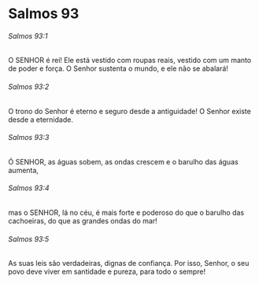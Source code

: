 # Salmos 93

###### Salmos 93:1

O SENHOR é rei! Ele está vestido com roupas reais, vestido com um manto de poder e força. O Senhor sustenta o mundo, e ele não se abalará!

###### Salmos 93:2

O trono do Senhor é eterno e seguro desde a antiguidade! O Senhor existe desde a eternidade.

###### Salmos 93:3

Ó SENHOR, as águas sobem, as ondas crescem e o barulho das águas aumenta,

###### Salmos 93:4

mas o SENHOR, lá no céu, é mais forte e poderoso do que o barulho das cachoeiras, do que as grandes ondas do mar!

###### Salmos 93:5

As suas leis são verdadeiras, dignas de confiança. Por isso, Senhor, o seu povo deve viver em santidade e pureza, para todo o sempre!

